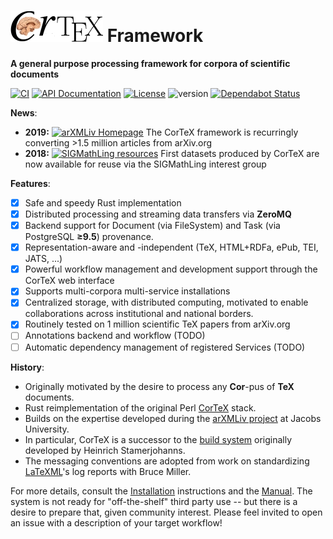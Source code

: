 ![CorTeX Framework](./public/img/logo.jpg) Framework
======

**A general purpose processing framework for corpora of scientific documents**

[![CI](https://github.com/dginev/CorTeX/actions/workflows/CI.yml/badge.svg)](https://github.com/dginev/CorTeX/actions/workflows/CI.yml) [![API Documentation](https://img.shields.io/badge/docs-API-blue.svg)](http://dginev.github.io/CorTeX/cortex/index.html) [![License](https://img.shields.io/badge/license-MIT-blue.svg)](https://raw.githubusercontent.com/dginev/CorTeX/master/LICENSE) ![version](https://img.shields.io/badge/version-0.4.3-orange.svg) [![Dependabot Status](https://api.dependabot.com/badges/status?host=github&repo=dginev/CorTeX)](https://dependabot.com)


**News**:
  - **2019:** [![arXMLiv Homepage](https://img.shields.io/badge/web-corpora.mathweb.org-red.svg?style=flat&label=https&colorB=d33847)](https://corpora.mathweb.org) The CorTeX framework is recurringly converting >1.5 million articles from arXiv.org
  - **2018:** [![SIGMathLing resources](https://img.shields.io/badge/web-sigmathling.kwarc.info-blue.svg?style=flat&label=https&colorB=3895d3)](https://sigmathling.kwarc.info/resources/) First datasets produced by CorTeX are now available for reuse via the SIGMathLing interest group

**Features**:
 - [x] Safe and speedy Rust implementation
 - [x] Distributed processing and streaming data transfers via **ZeroMQ**
 - [x] Backend support for Document (via FileSystem) and Task (via PostgreSQL **≥9.5**) provenance.
 - [x] Representation-aware and -independent (TeX, HTML+RDFa, ePub, TEI, JATS, ...)
 - [x] Powerful workflow management and development support through the CorTeX web interface
 - [x] Supports multi-corpora multi-service installations
 - [x] Centralized storage, with distributed computing, motivated to enable collaborations across institutional and national borders.
 - [x] Routinely tested on 1 million scientific TeX papers from arXiv.org
 - [ ] Annotations backend and workflow (TODO)
 - [ ] Automatic dependency management of registered Services (TODO)

**History**:
 * Originally motivated by the desire to process any **Cor**-pus of **TeX** documents.
 * Rust reimplementation of the original Perl [CorTeX](https://github.com/dginev/deprecated-CorTeX) stack.
 * Builds on the expertise developed during the [arXMLiv project](https://kwarc.info/projects/arXMLiv/) at Jacobs University.
 * In particular, CorTeX is a successor to the [build system](https://link.springer.com/article/10.1007/s11786-010-0024-7) originally developed by Heinrich Stamerjohanns.
 * The messaging conventions are adopted from work on standardizing [LaTeXML](http://dlmf.nist.gov/LaTeXML)'s log reports with Bruce Miller.

For more details, consult the [Installation](INSTALL.md) instructions and the [Manual](MANUAL.md). The system is not ready for "off-the-shelf" third party use -- but there is a desire to prepare that, given community interest. Please feel invited to open an issue with a description of your target workflow!
